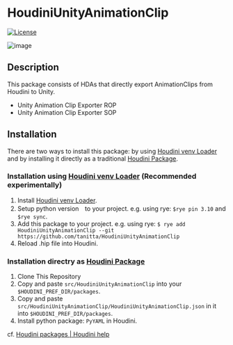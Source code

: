 # HoudiniUnityAnimationClip
[![License](https://img.shields.io/badge/License-Apache%202.0-blue.svg)](https://github.com/tanitta/HoudiniUnityAnimationClip/blob/main/LICENSE)

![image](https://github.com/tanitta/HoudiniUnityAnimationClip/assets/1937287/83629ac4-e11d-420a-883c-ac5a2e578acd)

## Description

This package consists of HDAs that directly export AnimationClips from Houdini to Unity.

- Unity Animation Clip Exporter ROP
- Unity Animation Clip Exporter SOP

## Installation

There are two ways to install this package: by using [Houdini venv Loader](https://github.com/tanitta/hvenvloader) and by installing it directly as a traditional [Houdini Package](https://www.sidefx.com/docs/houdini/ref/plugins.html).

### Installation using [Houdini venv Loader](https://github.com/tanitta/hvenvloader) (Recommended experimentally)

1. Install [Houdini venv Loader](https://github.com/tanitta/hvenvloader).
2. Setup python version　to your project. e.g. using rye: `$rye pin 3.10` and `$rye sync`.
3. Add this package to your project. e.g. using rye: `$ rye add HoudiniUnityAnimationClip --git https://github.com/tanitta/HoudiniUnityAnimationClip`
4. Reload .hip file into Houdini.

### Installation directry as [Houdini Package](https://www.sidefx.com/docs/houdini/ref/plugins.html)

1. Clone This Repository
2. Copy and paste `src/HoudiniUnityAnimationClip` into your `$HOUDINI_PREF_DIR/packages`.
3. Copy and paste `src/HoudiniUnityAnimationClip/HoudiniUnityAnimationClip.json` in it into `$HOUDINI_PREF_DIR/packages`.
4. Install python package: `PyYAML` in Houdini. 

cf. [Houdini packages | Houdini help](https://www.sidefx.com/docs/houdini/ref/plugins.html)
